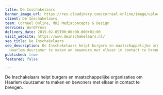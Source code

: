 ```yaml
---
title: De Inschakelaars
banner_image_url: https://res.cloudinary.com/corneel-online/image/upload/v1602859105/corneel/deinschakelaars_vcp3lz.jpg
client: De Inschakelaars
team: Corneel Online, MD2 Mediaconcepts & Design
services: WordPress
delivery_date: 2019-02-05T00:00:00.000+01:00
visit_website: https://www.deinschakelaars.nl/
seo_title: De Inschakelaars
seo_description: De Inschakelaars helpt burgers en maatschappelijke organisaties om
  Haarlem duurzamer te maken en bewoners met elkaar in contact te brengen.
published: true
featured: false

---
```

De Inschakelaars helpt burgers en maatschappelijke organisaties om Haarlem duurzamer te maken en bewoners met elkaar in contact te brengen.